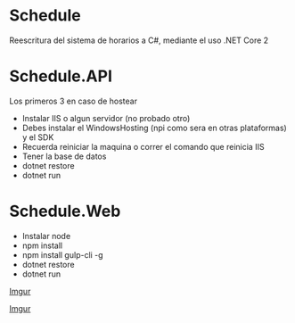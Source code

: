 # Schedule
Reescritura del sistema de horarios a C#, mediante el uso .NET Core 2

# Schedule.API
Los primeros 3 en caso de hostear
* Instalar IIS o algun servidor (no probado otro)
* Debes instalar el WindowsHosting (npi como sera en otras plataformas) y el SDK
* Recuerda reiniciar la maquina o correr el comando que reinicia IIS
* Tener la base de datos
* dotnet restore
* dotnet run

# Schedule.Web
* Instalar node
* npm install
* npm install gulp-cli -g
* dotnet restore
* dotnet run

[Imgur](https://i.imgur.com/hH1fvqw.png)<br>

[Imgur](https://i.imgur.com/JNMdKyP.png)<br>

